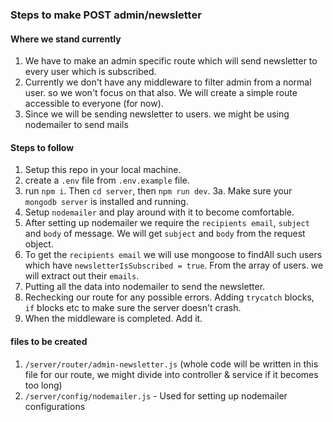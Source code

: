 ### Steps to make POST admin/newsletter

#### Where we stand currently

1. We have to make an admin specific route which will send newsletter to every user which is subscribed.
2. Currently we don't have any middleware to filter admin from a normal user. so we won't focus on that also. We will create a simple route accessible to everyone (for now).
3. Since we will be sending newsletter to users. we might be using nodemailer to send mails

#### Steps to follow

1. Setup this repo in your local machine.
2. create a `.env` file from `.env.example` file.
3. run `npm i`. Then `cd server`, then `npm run dev`.
   3a. Make sure your `mongodb server` is installed and running.
4. Setup `nodemailer` and play around with it to become comfortable.
5. After setting up nodemailer we require the `recipients email`, `subject` and `body` of message. We will get `subject` and `body` from the request object.
6. To get the `recipients email` we will use mongoose to findAll such users which have `newsletterIsSubscribed = true`. From the array of users. we will extract out their `emails`.
7. Putting all the data into nodemailer to send the newsletter.
8. Rechecking our route for any possible errors. Adding `trycatch` blocks, `if` blocks etc to make sure the server doesn't crash.
9. When the middleware is completed. Add it.

#### files to be created

1. `/server/router/admin-newsletter.js`
   (whole code will be written in this file for our route, we might divide into controller & service if it becomes too long)
2. `/server/config/nodemailer.js` - Used for setting up nodemailer configurations
